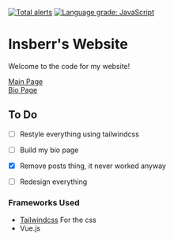 [![Total alerts](https://img.shields.io/lgtm/alerts/g/Insberr/insberr.github.io.svg?logo=lgtm&logoWidth=18)](https://lgtm.com/projects/g/Insberr/insberr.github.io/alerts/)
[![Language grade: JavaScript](https://img.shields.io/lgtm/grade/javascript/g/Insberr/insberr.github.io.svg?logo=lgtm&logoWidth=18)](https://lgtm.com/projects/g/Insberr/insberr.github.io/context:javascript)

# Insberr's Website
Welcome to the code for my website!

[Main Page](https://insberr.github.io/)  
[Bio Page](https://insberr.github.io/profile/)

## To Do
- [ ] Restyle everything using tailwindcss
- [ ] Build my bio page
- [x] Remove posts thing, it never worked anyway
- [ ] Redesign everything


### Frameworks Used
- [Tailwindcss](https://tailwindcss.com/) For the css
- Vue.js
